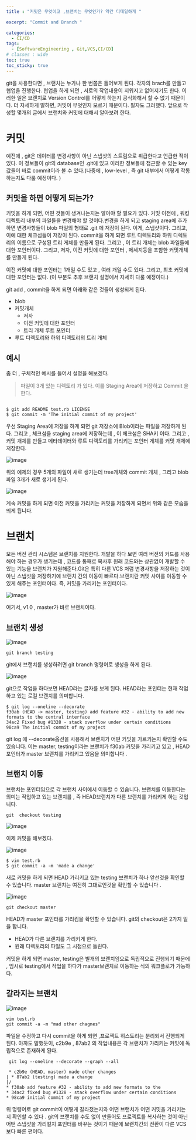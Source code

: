 ```yaml
---
title : "커밋은 무엇이고 ,브랜치는 무엇인가? 약간 디테일하게 "

excerpt: "Commit and Branch "

categories:
  - CI/CD
tags:
  - [SoftwareEngineering , Git,VCS,CI/CD]
# classes : wide
toc: true
toc_sticky: true
---
```


git을 사용한다면 , 브랜치는 누가나 한 번쯤은 들어보게 된다. 각자의 brach를 만들고 협업을 진행한다. 협업을 하게 되면 , 서로의 작업내용이 지워지고 없어지기도 한다. 이러한 일은 브랜치로 Version Control를 어떻게 하는지 공식화해서 할 수 없기 때문이다. 더 자세하게 말하면, 커밋이 무엇인지 모르기 때문이다. 필자도 그러했다. 앞으로 작성할 몇개의 글에서 브랜치와 커밋에 대해서 알아보려 한다.

# 커밋

예전에 , git은 데이터를 변경사항이 아닌 스냅샷의 스트림으로 취급한다고 언급한 적이 있다. 이 정보들이 git의 database인 .git에 있고 이러한 정보들에 접근할 수 있는 key값들이 바로 commit이라 볼 수 있다.(나중에 , low-level , 즉 git 내부에서 어떻게 작동하는지도 다룰 예정이다. ) 

## 커밋을 하면 어떻게 되는가?

커밋을 하게 되면, 어떤 것들이 생겨나는지는 알아야 할 필요가 있다. 커밋 이전에 , 워킹 디렉토리 내부의 파일들을 변경해야 할 것이다.변경을 하게 되고  staging area에 추가하면 변경사항들이 blob 파일의 형태로 .git 에 저장이 된다. 이게, 스냅샷이다. 그리고, 이에 대한 체크섬들이 저장이 된다.  commit을 하게 되면 루트 디렉토리와 하위 디렉토리의 이름으로 구성된 트리 게체를 만들게 된다. 그리고 , 이 트리 개체는 blob 파일들에 대한 포인터이다. 그리고, 저자, 이전 커밋에 대한 포인터 , 메세지등을 포함한 커밋개체를 만들게 된다. 

이전 커밋에 대한 포인터는 1개일 수도 있고 , 여러 개일 수도 있다. 그리고, 최초 커밋에 대한 포인터는 없다. (이 부분도 추후 브랜치 설명에서 자세히 다룰 예정이다.)

git add , commit을 하게 되면 아래와 같은 것들이 생성되게 된다.

- blob
- 커밋개체 
  - 저자
  - 이전 커밋에 대한 포인터
  - 트리 개체 루트 포인터
- 루트 디렉토리와 하위 디렉토리의 트리 개체

## 예시

좀 더  , 구체적인 예시를 들어서 설명을 해보겠다. 

> 파일이 3개 있는 디렉토리 가 있다. 이를 Staging Area에 저장하고 Commit 을한다. 

```

$ git add README test.rb LICENSE
$ git commit -m 'The initial commit of my project'
```



우선 Staging Area에 저장을 하게 되면 git 저장소에 Blob이라는 파일을 저장하게 된다.  그리고  , 체크섬을 staging area에 저장하는데 , 이 체크섬은 SHA키 이다.  그리고 , 커밋 개체를 만들고 메타데이터와 루트 디렉토리를 가리키는 포인터 게체를 커밋 개체에 저장한다.

![image](https://user-images.githubusercontent.com/50165842/151635920-a21cfc56-399f-41f1-a7ff-d37df4ee3ada.png)

위의 예제의 경우 5개의 파일이 새로 생기는데 tree개체와 commit 개체 , 그리고 blob 파일 3개가 새로 생기게 된다.

![image](https://user-images.githubusercontent.com/50165842/151636244-06a4ab30-c663-484d-b36e-b05ac119ce62.png)

계속 커밋을 하게 되면 이전 커밋을 가리키는 커밋을 저장하게 되면서 위와 같은 모습을 띄게 됩니다. 

# 브랜치

모든 버전 관리 시스템은 브랜치를 지원한다.  개발을 하다 보면 여러 버전의 커드를 사용해야 하는 경우가 생기는데 , 코드를 통째로 복사후 원래 코드와는 상관없이 개발할 수 있는 기능을 브랜치가 지원해준다.Git은 특히 다른 VCS 처럼 변경사항을 저장하는 것이 아닌 스냅샷을 저장하기에 브랜치 간의 이동이 빠르다.브랜치란 커밋 사이를 이동할 수 있게 해주는 포인터이다. 즉, 커밋을 가리키는 포인터이다.

![image](https://user-images.githubusercontent.com/50165842/151636342-9a656aad-94f6-4022-af94-0c0691fe0f87.png)

여기서, v1.0 , master가 바로 브랜치이다.

## 브랜치 생성

![image](https://user-images.githubusercontent.com/50165842/151636560-f1395a0a-ce5b-4cd7-8303-ada29f51c6b5.png)

```
git branch testing
```

git에서 브랜치를 생성하려면 git branch 명령어로 생성을 하게 된다. 

![image](https://user-images.githubusercontent.com/50165842/151636655-c9856336-bc20-4dca-93ea-ea4e23d599da.png)

git으로 작업을 하다보면 HEAD라는 글자를 보게 된다. HEAD라는 포인터는 현재 작업하고 있는 로컬 브랜치를 의미합니다.



```
$ git log --oneline --decorate
f30ab (HEAD -> master, testing) add feature #32 - ability to add new
formats to the central interface
34ac2 Fixed bug #1328 - stack overflow under certain conditions
98ca9 The initial commit of my project
```

git log 에 --decorate옵션을 사용해서 브랜치가 어떤 커밋을 가르키는지 확인할 수도 있습니다. 이는 master, testing이라는 브랜치가 f30ab 커밋을 가리키고 있고 , HEAD 포인터가 master 브랜치를 가리키고 있음을 의미합니다 .

## 브랜치 이동

브랜치는 포인터임으로 각 브랜치 사이에서 이동할 수 있습니다.  브랜치를 이동한다는 의미는 작업하고 있는 브랜치를 , 즉 HEAD브랜치가 다른 브랜치를 가리키게 하는 것입니다.

```
git  checkout testing	
```

![image](https://user-images.githubusercontent.com/50165842/151637548-afabf189-bed4-4996-8410-7cea25f6e3b3.png)

이제 커밋을 해보겠다.

![image](https://user-images.githubusercontent.com/50165842/151637623-54af9e86-eb57-4487-b530-afc31b8e1cc3.png)

```
$ vim test.rb
$ git commit -a -m 'made a change'
```

새로 커밋을 하게 되면 HEAD 가리키고 있는 testing 브랜치가 하나 앞선것을 확인할 수 있습니다. master 브랜치는 여전히 그대로인것을 확인할 수 있습니다 .

![image](https://user-images.githubusercontent.com/50165842/151637715-58f5ac95-91bc-44c8-a60d-7074c105e69a.png)

```
git checkout master
```

HEAD가 master 포인터를  가리킴을 확인할 수 있습니다. git의 checkout은 2가지 일을 합니다.

- HEAD가 다른 브랜치를 가리키게 한다.
- 원래 디렉토리의 파일도 그 시점으로 돌린다.

커밋을 하게 되면 master, testing은 별개의 브랜치임으로 독립적으로 진행되기 때문에 , 임시로 testing에서 작업을 하다가 master브랜치로 이동하는 식의 워크플로가 가능하다. 

## 갈라지는 브랜치

![image](https://user-images.githubusercontent.com/50165842/151637986-33e847c5-28a3-470f-a84e-d90bfa75d988.png)

```
vim test.rb
git commit -a -m "mad other chagnes"
```

파일을 수정하고 다시 commit을 하게 되면 ,프로젝트 히스토리는 분리되서 진행되게 된다. 아까도 말했듯이, c2b9e , 87ab2 의 작업내용은 각 브랜치가 가리키는 커밋에 독립적으로 존재하게 된다. 

```
 git log --oneline --decorate --graph --all
 
 * c2b9e (HEAD, master) made other changes
| * 87ab2 (testing) made a change
|/
* f30ab add feature #32 - ability to add new formats to the
* 34ac2 fixed bug #1328 - stack overflow under certain conditions
* 98ca9 initial commit of my project

```

위 명령어로 git commit이 어떻게 갈라졌는지와 어떤 브랜치가 어떤 커밋을 가리키는지 확인할 수 있다 . git의 브랜치를 수도 없이 만들어도 프로젝트를 복사하는 것이 아닌 어떤 스냅샷을 가리킬지 포인터를 바꾸는 것이기 때문에 브랜치간의 전환이 다른 VCS보다 빠른 편이다. 